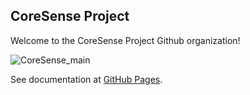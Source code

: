 ## CoreSense Project

Welcome to the CoreSense Project Github organization!

![CoreSense_main](https://user-images.githubusercontent.com/3810011/198338665-d4e47e50-9289-4a90-9444-8946db312dba.png)

See documentation at [GitHub Pages](http://coresenseeu.github.io).

